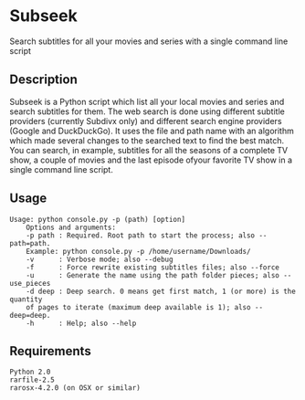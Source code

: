 # Subseek
Search subtitles for all your movies and series with a single command line script

## Description
Subseek is a Python script which list all your local movies and series and search 
subtitles for them. The web search is done using different subtitle providers 
(currently Subdivx only) and different search engine providers (Google and DuckDuckGo).
It uses the file and path name with an algorithm which made several changes to the searched 
text to find the best match. You can search, in example, subtitles for all the seasons of 
a complete TV show, a couple of movies and the last episode ofyour favorite TV show in a 
single command line script.

## Usage
```
Usage: python console.py -p (path) [option]
    Options and arguments:
    -p path : Required. Root path to start the process; also --path=path.
    Example: python console.py -p /home/username/Downloads/
    -v      : Verbose mode; also --debug
    -f      : Force rewrite existing subtitles files; also --force
    -u      : Generate the name using the path folder pieces; also --use_pieces
    -d deep : Deep search. 0 means get first match, 1 (or more) is the quantity 
    of pages to iterate (maximum deep available is 1); also --deep=deep.
    -h      : Help; also --help
```

## Requirements
```
Python 2.0
rarfile-2.5
rarosx-4.2.0 (on OSX or similar)
```
